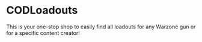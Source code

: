 # CODLoadouts
This is your one-stop shop to easily find all loadouts for any Warzone gun or for a specific content creator!